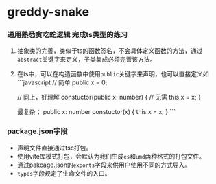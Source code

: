 # greddy-snake

### 通用熟悉贪吃蛇逻辑 完成ts类型的练习
  1. 抽象类的完善，类似于ts的函数签名，不会具体定义函数的方法，通过`abstract`关键字来定义，子类集成必须完善该方法。
  2. 在ts中，可以在构造函数中使用`public`关键字来声明，也可以直接定义如
    ```javascript
      // 简单
      public x = 0;
      
      // 同上，好理解
      constuctor(public x: number) {
        // 无需 this.x = x;
      }

      最复杂；
      public x: number
      constuctor(x) {
        this.x = x;
      }
    ```



### package.json字段
 - 声明文件直接通过tsc打包。
 - 使用vite库模式打包，会默认为我们生成`es`和`umd`两种格式的打包文件。
 - 通过pakcage.json的`exports`字段来供用户使用不同的方式导入。
 - `types`字段规定了生命文件的入口。